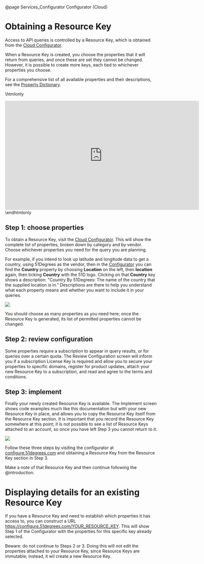 @page Services_Configurator Configurator (Cloud)

# Obtaining a Resource Key

Access to API queries is controlled by a Resource Key, which is obtained from the [Cloud Configurator](https://configure.51degrees.com/).

When a Resource Key is created, you choose the properties that it will return from queries, and once these are set they cannot be changed. However, it is possible to create more keys, each tied to whichever properties you choose.

For a comprehensive list of all available properties and their descriptions, see the [Property Dictionary](https://51degrees.com/developers/property-dictionary).

\htmlonly
<iframe src="https://player.vimeo.com/video/769426655" width="640" height="360" frameborder="0" allow="autoplay; fullscreen" allowfullscreen></iframe>
\endhtmlonly


## Step 1: choose properties

To obtain a Resource Key, visit the [Cloud Configurator](https://configure.51degrees.com/). This will show the complete list of properties, broken down by category and by vendor. Choose whichever properties you need for the query you are planning.

For example, if you intend to look up latitude and longitude data to get a country, using 51Degrees as the vendor, then in the [Configurator](https://configure.51degrees.com/) you can find the **Country** property by choosing **Location** on the left, then **location** again, then ticking **Country** with the 51D logo. Clicking on that **Country** key shows a description: "Country By 51Degrees: The name of the country that the supplied location is in." Descriptions are there to help you understand what each property means and whether you want to include it in your queries.

![](images/configurator-location-country.png)

You should choose as many properties as you need here; once the Resource Key is generated, its list of permitted properties cannot be changed.

## Step 2: review configuration

Some properties require a subscription to appear in query results, or for queries over a certain quota. The Review Configuration screen will inform you if a subscription License Key is required and allow you to secure your properties to specific domains, register for product updates, attach your new Resource Key to a subscription, and read and agree to the terms and conditions.

## Step 3: implement

Finally your newly created Resource Key is available. The Implement screen shows code examples much like this documentation but with your new Resource Key in place, and allows you to copy the Resource Key itself from the Resource Key section. It is important that you record the Resource Key somewhere at this point; it is not possible to see a list of Resource Keys attached to an account, so once you have left Step 3 you cannot return to it.

![](images/configurator-implement-key.png)

Follow these three steps by visiting the configurator at [configure.51degrees.com](https://configure.51degrees.com/) and obtaining a Resource Key from the Resource Key section in Step 3. 

Make a note of that Resource Key and then continue following the @introduction.

# Displaying details for an existing Resource Key

If you have a Resource Key and need to establish which properties it has access to, you can construct a URL https://configure.51degrees.com/YOUR_RESOURCE_KEY. This will show Step 1 of the Configurator with the properties for this specific key already selected.

Beware: do not continue to Steps 2 or 3. Doing this will not edit the properties attached to your Resource Key, since Resource Keys are immutable; instead, it wil create a new Resource Key.

